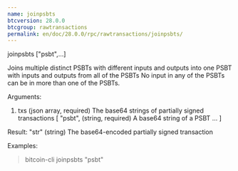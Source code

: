 ```yaml
---
name: joinpsbts
btcversion: 28.0.0
btcgroup: rawtransactions
permalink: en/doc/28.0.0/rpc/rawtransactions/joinpsbts/
---
```


joinpsbts ["psbt",...]

Joins multiple distinct PSBTs with different inputs and outputs into one PSBT with inputs and outputs from all of the PSBTs
No input in any of the PSBTs can be in more than one of the PSBTs.

Arguments:
1. txs            (json array, required) The base64 strings of partially signed transactions
     [
       "psbt",    (string, required) A base64 string of a PSBT
       ...
     ]

Result:
"str"    (string) The base64-encoded partially signed transaction

Examples:
> bitcoin-cli joinpsbts "psbt"


